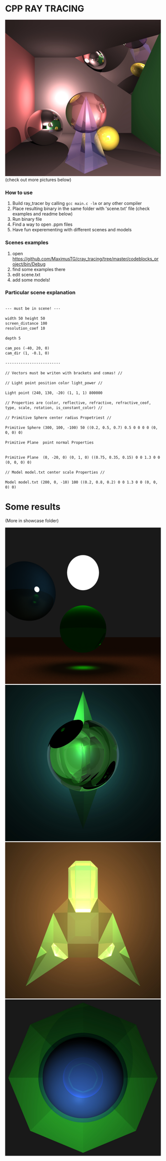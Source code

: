 # CPP RAY TRACING
![top](https://github.com/KingCakeTheFruity/cray_tracing/blob/master/showcase/showcase.jpg)
(check out more pictures below)

### How to use
1. Build ray_tracer by calling ```gcc main.c -lm``` or any other compiler
2. Place resulting binary in the same folder with 'scene.txt' file (check examples and readme below)
3. Run binary file
4. Find a way to open .ppm files
5. Have fun experementing with different scenes and models

### Scenes examples
1. open https://github.com/MaximusTG/cray_tracing/tree/master/codeblocks_project/bin/Debug
2. find some examples there
3. edit scene.txt
4. add some models!

### Particular scene explanation
```

--- must be in scene! ---

width 50 height 50
screen_distance 100
resolution_coef 10

depth 5

cam_pos (-40, 20, 0)
cam_dir (1, -0.1, 0)

-------------------------

// Vectors must be writen with brackets and comas! //

// Light point position color light_power //

Light point (240, 130, -20) (1, 1, 1) 800000

// Properties are (color, reflective, refractive, refractive_ceof, type, scale, rotation, is_constant_color) //

// Primitive Sphere center radius Propetriest //

Primitive Sphere (300, 100, -100) 50 ((0.2, 0.5, 0.7) 0.5 0 0 0 0 (0, 0, 0) 0)

Primitive Plane  point normal Properties


Primitive Plane  (0, -20, 0) (0, 1, 0) ((0.75, 0.35, 0.15) 0 0 1.3 0 0 (0, 0, 0) 0)

// Model model.txt center scale Properties //

Model model.txt (200, 0, -10) 100 ((0.2, 0.8, 0.2) 0 0 1.3 0 0 (0, 0, 0) 0)
```
# Some results
(More in showcase folder)

![lens](https://github.com/KingCakeTheFruity/cray_tracing/blob/master/showcase/green_lens.png)
![cry1](https://github.com/KingCakeTheFruity/cray_tracing/blob/master/showcase/crystal_1.jpg)
![ship](https://github.com/KingCakeTheFruity/cray_tracing/blob/master/showcase/ship.jpg)
![ufo](https://github.com/KingCakeTheFruity/cray_tracing/blob/master/showcase/ufo.jpg)
